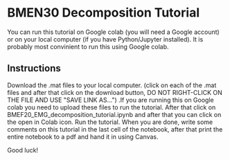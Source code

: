 # BMEN30 Decomposition Tutorial
You can run this tutorial on Google colab (you will need a Google account) or on your local computer (if you have Python/Jupyter installed). It is probably most convinient to run this using Google colab.
## Instructions
Download the .mat files to your local computer. (click on each of the .mat files and after that click on the download button, DO NOT RIGHT-CLICK ON THE FILE AND USE "SAVE LINK AS...") .If you are running this on Google colab you need to upload these files to run the tutorial.
After that click on BMEF20_EMG_decomposition_tutorial.ipynb and after that you can click on the open in Colab icon. Run the tutorial. When you are done, write some comments on this tutorial in the last cell of the notebook, after that print the entire notebook to a pdf and hand it in using Canvas.

Good luck!
